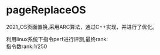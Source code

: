 # pageReplaceOS
2021_OS页面置换,采用ARC算法，通过C++实现，并进行了优化。  
  
利用linux系统下指令perf进行评测,最终rank:  
指令数rank:1/250

